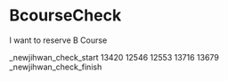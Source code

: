 # BcourseCheck
I want to reserve B Course

_newjihwan_check_start
13420
12546
12553
13716
13679
_newjihwan_check_finish
